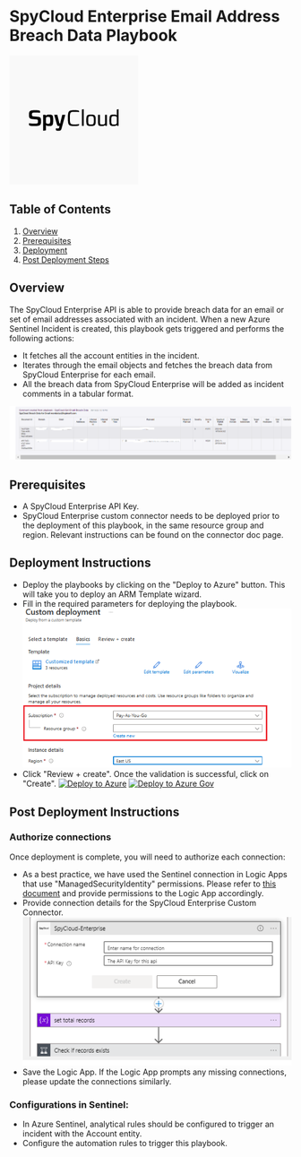 # SpyCloud Enterprise Email Address Breach Data Playbook 

![SpyCloud Enterprise](images/logo.png)

## Table of Contents

1. [Overview](#overview)
2. [Prerequisites](#prerequisites)
3. [Deployment](#deployment)
4. [Post Deployment Steps](#postdeployment)


<a name="overview">

## Overview
The SpyCloud Enterprise API is able to provide breach data for an email or set of email addresses associated with an incident. When a new Azure Sentinel Incident is created, this playbook gets triggered and performs the following actions:

- It fetches all the account entities in the incident.
- Iterates through the email objects and fetches the breach data from SpyCloud Enterprise for each email.
- All the breach data from SpyCloud Enterprise will be added as incident comments in a tabular format.

![Incident Comments](images/comments.png)

<a name="prerequisites">

## Prerequisites
- A SpyCloud Enterprise API Key.
- SpyCloud Enterprise custom connector needs to be deployed prior to the deployment of this playbook, in the same resource group and region. Relevant instructions can be found on the connector doc page.

<a name="deployment">

## Deployment Instructions
- Deploy the playbooks by clicking on the "Deploy to Azure" button. This will take you to deploy an ARM Template wizard.
- Fill in the required parameters for deploying the playbook.
  ![deployment](images/deployment.png)
- Click "Review + create". Once the validation is successful, click on "Create".
[![Deploy to Azure](https://aka.ms/deploytoazurebutton)](https://portal.azure.com/#create/Microsoft.Template/uri/https%3A%2F%2Fraw.githubusercontent.com%2FRamboV%2FAzure-Sentinel%2Fmaster%2FSolutions%2FSpyCloud%20Enterprise%2FPlaybooks%2FSpyCloud-Get-Email-Breach-Data-Playbook%2Fazuredeploy.json)
[![Deploy to Azure Gov](https://aka.ms/deploytoazuregovbutton)](https://portal.azure.us/#create/Microsoft.Template/uri/https%3A%2F%2Fraw.githubusercontent.com%2FRamboV%2FAzure-Sentinel%2Fmaster%2FSolutions%2FSpyCloud%20Enterprise%2FPlaybooks%2FSpyCloud-Get-Email-Breach-Data-Playbook%2Fazuredeploy.json)

<a name="postdeployment">

## Post Deployment Instructions

### Authorize connections
Once deployment is complete, you will need to authorize each connection:
- As a best practice, we have used the Sentinel connection in Logic Apps that use "ManagedSecurityIdentity" permissions. Please refer to [this document](https://techcommunity.microsoft.com/t5/microsoft-sentinel-blog/what-s-new-managed-identity-for-azure-sentinel-logic-apps/ba-p/2068204) and provide permissions to the Logic App accordingly.
- Provide connection details for the SpyCloud Enterprise Custom Connector.
![for_each](images/for_each.png)
- Save the Logic App. If the Logic App prompts any missing connections, please update the connections similarly.

### Configurations in Sentinel:
- In Azure Sentinel, analytical rules should be configured to trigger an incident with the Account entity.
- Configure the automation rules to trigger this playbook.
